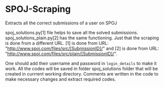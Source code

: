 # SPOJ-Scraping
Extracts all the correct submissions of a user on SPOJ

spoj_solutions.py[1] file helps to save all the solved submissions. spoj_solutions_plain.py[2] has the same functioning. Just that the scraping is done from a different URL. [1] is done from URL: "http://www.spoj.com/files/src/[SubmissionID]/" and [2] is done from URL: "http://www.spoj.com/files/src/plain/[SubmissionID]/".

One should add their username and password in `login_details` to make it work. All the codes will be saved in folder spoj_solutions folder that will be created in currrent working directory. Comments are written in the code to make necessary changes and extract required codes.
